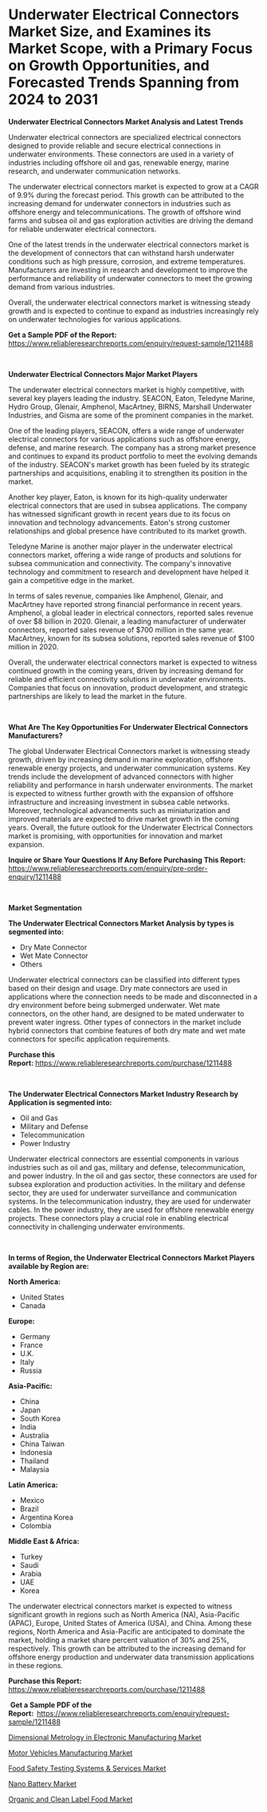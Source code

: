 <p><h1>Underwater Electrical Connectors Market Size, and Examines its Market Scope, with a Primary Focus on Growth Opportunities, and Forecasted Trends Spanning from 2024 to 2031</h1></p><p><strong>Underwater Electrical Connectors Market Analysis and Latest Trends</strong></p>
<p><p>Underwater electrical connectors are specialized electrical connectors designed to provide reliable and secure electrical connections in underwater environments. These connectors are used in a variety of industries including offshore oil and gas, renewable energy, marine research, and underwater communication networks.</p><p>The underwater electrical connectors market is expected to grow at a CAGR of 9.9% during the forecast period. This growth can be attributed to the increasing demand for underwater connectors in industries such as offshore energy and telecommunications. The growth of offshore wind farms and subsea oil and gas exploration activities are driving the demand for reliable underwater electrical connectors.</p><p>One of the latest trends in the underwater electrical connectors market is the development of connectors that can withstand harsh underwater conditions such as high pressure, corrosion, and extreme temperatures. Manufacturers are investing in research and development to improve the performance and reliability of underwater connectors to meet the growing demand from various industries.</p><p>Overall, the underwater electrical connectors market is witnessing steady growth and is expected to continue to expand as industries increasingly rely on underwater technologies for various applications.</p></p>
<p><strong>Get a Sample PDF of the Report:&nbsp;</strong> <a href="https://www.reliableresearchreports.com/enquiry/request-sample/1211488">https://www.reliableresearchreports.com/enquiry/request-sample/1211488</a></p>
<p>&nbsp;</p>
<p><strong>Underwater Electrical Connectors Major Market Players</strong></p>
<p><p>The underwater electrical connectors market is highly competitive, with several key players leading the industry. SEACON, Eaton, Teledyne Marine, Hydro Group, Glenair, Amphenol, MacArtney, BIRNS, Marshall Underwater Industries, and Gisma are some of the prominent companies in the market. </p><p>One of the leading players, SEACON, offers a wide range of underwater electrical connectors for various applications such as offshore energy, defense, and marine research. The company has a strong market presence and continues to expand its product portfolio to meet the evolving demands of the industry. SEACON's market growth has been fueled by its strategic partnerships and acquisitions, enabling it to strengthen its position in the market.</p><p>Another key player, Eaton, is known for its high-quality underwater electrical connectors that are used in subsea applications. The company has witnessed significant growth in recent years due to its focus on innovation and technology advancements. Eaton's strong customer relationships and global presence have contributed to its market growth.</p><p>Teledyne Marine is another major player in the underwater electrical connectors market, offering a wide range of products and solutions for subsea communication and connectivity. The company's innovative technology and commitment to research and development have helped it gain a competitive edge in the market.</p><p>In terms of sales revenue, companies like Amphenol, Glenair, and MacArtney have reported strong financial performance in recent years. Amphenol, a global leader in electrical connectors, reported sales revenue of over $8 billion in 2020. Glenair, a leading manufacturer of underwater connectors, reported sales revenue of $700 million in the same year. MacArtney, known for its subsea solutions, reported sales revenue of $100 million in 2020.</p><p>Overall, the underwater electrical connectors market is expected to witness continued growth in the coming years, driven by increasing demand for reliable and efficient connectivity solutions in underwater environments. Companies that focus on innovation, product development, and strategic partnerships are likely to lead the market in the future.</p></p>
<p>&nbsp;</p>
<p><strong>What Are The Key Opportunities For Underwater Electrical Connectors Manufacturers?</strong></p>
<p><p>The global Underwater Electrical Connectors market is witnessing steady growth, driven by increasing demand in marine exploration, offshore renewable energy projects, and underwater communication systems. Key trends include the development of advanced connectors with higher reliability and performance in harsh underwater environments. The market is expected to witness further growth with the expansion of offshore infrastructure and increasing investment in subsea cable networks. Moreover, technological advancements such as miniaturization and improved materials are expected to drive market growth in the coming years. Overall, the future outlook for the Underwater Electrical Connectors market is promising, with opportunities for innovation and market expansion.</p></p>
<p><strong>Inquire or Share Your Questions If Any Before Purchasing This Report:</strong> <a href="https://www.reliableresearchreports.com/enquiry/pre-order-enquiry/1211488">https://www.reliableresearchreports.com/enquiry/pre-order-enquiry/1211488</a></p>
<p>&nbsp;</p>
<p><strong>Market Segmentation</strong></p>
<p><strong>The Underwater Electrical Connectors Market Analysis by types is segmented into:</strong></p>
<p><ul><li>Dry Mate Connector</li><li>Wet Mate Connector</li><li>Others</li></ul></p>
<p><p>Underwater electrical connectors can be classified into different types based on their design and usage. Dry mate connectors are used in applications where the connection needs to be made and disconnected in a dry environment before being submerged underwater. Wet mate connectors, on the other hand, are designed to be mated underwater to prevent water ingress. Other types of connectors in the market include hybrid connectors that combine features of both dry mate and wet mate connectors for specific application requirements.</p></p>
<p><strong>Purchase this Report:&nbsp;</strong><a href="https://www.reliableresearchreports.com/purchase/1211488">https://www.reliableresearchreports.com/purchase/1211488</a></p>
<p>&nbsp;</p>
<p><strong>The Underwater Electrical Connectors Market Industry Research by Application is segmented into:</strong></p>
<p><ul><li>Oil and Gas</li><li>Military and Defense</li><li>Telecommunication</li><li>Power Industry</li></ul></p>
<p><p>Underwater electrical connectors are essential components in various industries such as oil and gas, military and defense, telecommunication, and power industry. In the oil and gas sector, these connectors are used for subsea exploration and production activities. In the military and defense sector, they are used for underwater surveillance and communication systems. In the telecommunication industry, they are used for underwater cables. In the power industry, they are used for offshore renewable energy projects. These connectors play a crucial role in enabling electrical connectivity in challenging underwater environments.</p></p>
<p>&nbsp;</p>
<p><strong>In terms of Region, the Underwater Electrical Connectors Market Players available by Region are:</strong></p>
<p>
    <p> <strong> North America: </strong>
        <ul>
            <li>United States</li>
            <li>Canada</li>
        </ul>
        </p> 
    <p> <strong> Europe: </strong>
        <ul>
            <li>Germany</li>
            <li>France</li>
            <li>U.K.</li>
            <li>Italy</li>
            <li>Russia</li>
        </ul>
        </p> 
    <p> <strong> Asia-Pacific: </strong>
        <ul>
            <li>China</li>
            <li>Japan</li>
            <li>South Korea</li>
            <li>India</li>
            <li>Australia</li>
            <li>China Taiwan</li>
            <li>Indonesia</li>
            <li>Thailand</li>
            <li>Malaysia</li>
        </ul>
        </p> 
    <p> <strong> Latin America: </strong>
        <ul>
            <li>Mexico</li>
            <li>Brazil</li>
            <li>Argentina Korea</li>
            <li>Colombia</li>
        </ul>
        </p> 
    <p> <strong> Middle East & Africa: </strong>
        <ul>
            <li>Turkey</li>
            <li>Saudi</li>
            <li>Arabia</li>
            <li>UAE</li>
            <li>Korea</li>
        </ul>
    </p>
    </p>
<p><p>The underwater electrical connectors market is expected to witness significant growth in regions such as North America (NA), Asia-Pacific (APAC), Europe, United States of America (USA), and China. Among these regions, North America and Asia-Pacific are anticipated to dominate the market, holding a market share percent valuation of 30% and 25%, respectively. This growth can be attributed to the increasing demand for offshore energy production and underwater data transmission applications in these regions.</p></p>
<p><strong>Purchase this Report: </strong><a href="https://www.reliableresearchreports.com/purchase/1211488">https://www.reliableresearchreports.com/purchase/1211488</a></p>
<p>&nbsp;<strong>Get a Sample PDF of the Report:&nbsp;&nbsp;</strong><a href="https://www.reliableresearchreports.com/enquiry/request-sample/1211488">https://www.reliableresearchreports.com/enquiry/request-sample/1211488</a></p>
<p><strong></strong></p>
<p><p><a href="https://medium.com/@lucyskiles/dimensional-metrology-in-electronic-manufacturing-market-the-key-to-successful-business-strategy-18016d36851b">Dimensional Metrology in Electronic Manufacturing Market</a></p><p><a href="https://medium.com/@lucyskiles/motor-vehicles-manufacturing-market-insight-market-trends-growth-forecasted-from-2024-to-2031-08246853143e">Motor Vehicles Manufacturing Market</a></p><p><a href="https://medium.com/@lucyskiles/food-safety-testing-systems-amp-services-market-size-and-market-trends-complete-industry-dad5952e2b79">Food Safety Testing Systems & Services Market</a></p><p><a href="https://medium.com/@lucyskiles/nano-battery-market-the-key-to-successful-business-strategy-forecast-till-2031-2edf02137e4c">Nano Battery Market</a></p><p><a href="https://medium.com/@lucyskiles/organic-and-clean-label-food-market-insights-into-market-cagr-market-trends-and-growth-0d750b05ec13">Organic and Clean Label Food Market</a></p></p>